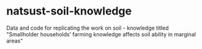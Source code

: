 # natsust-soil-knowledge
Data and code for replicating the work on soil - knowledge titled "Smallholder households’ farming knowledge affects soil ability in marginal areas"
